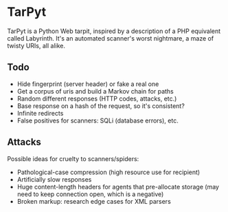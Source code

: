TarPyt
======
TarPyt is a Python Web tarpit, inspired by a description of a PHP
equivalent called Labyrinth. It's an automated scanner's worst
nightmare, a maze of twisty URIs, all alike.

Todo
----
* Hide fingerprint (server header) or fake a real one
* Get a corpus of uris and build a Markov chain for paths
* Random different responses (HTTP codes, attacks, etc.)
* Base response on a hash of the request, so it's consistent?
* Infinite redirects
* False positives for scanners: SQLi (database errors), etc.

Attacks
-------
Possible ideas for cruelty to scanners/spiders:

* Pathological-case compression (high resource use for recipient)
* Artificially slow responses
* Huge content-length headers for agents that pre-allocate storage
  (may need to keep connection open, which is a negative)
* Broken markup: research edge cases for XML parsers
